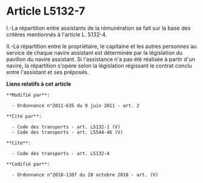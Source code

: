# Article L5132-7

I.-La répartition entre assistants de la rémunération se fait sur la base des critères mentionnés à l'article L. 5132-4. 

II.-La répartition entre le propriétaire, le capitaine et les autres personnes au service de chaque navire assistant est
déterminée par la législation du pavillon du navire assistant. Si l'assistance n'a pas été réalisée à partir d'un navire, la
répartition s'opère selon la législation régissant le contrat conclu entre l'assistant et ses préposés.

**Liens relatifs à cet article**

	**Modifié par**:

	  - Ordonnance n°2011-635 du 9 juin 2011 - art. 2

	**Cité par**:

	  - Code des transports - art. L5132-1 (V)
	  - Code des transports - art. L5544-46 (V)

	**Cite**:

	  - Code des transports - art. L5132-4

	**Codifié par**:

	  - Ordonnance n°2010-1307 du 28 octobre 2010 - art. (V)

